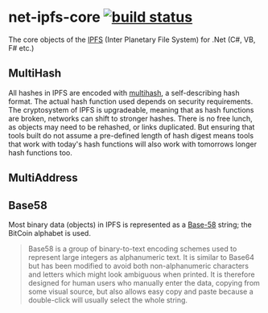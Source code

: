 # net-ipfs-core [![build status](https://ci.appveyor.com/api/projects/status/github/richardschneider/net-ipfs-core?branch=master&svg=true)](https://ci.appveyor.com/project/richardschneider/net-ipfs-core)

The core objects of the [IPFS](https://github.com/ipfs/ipfs) (Inter Planetary File System)  for .Net (C#, VB, F# etc.)

## MultiHash

All hashes in IPFS are encoded with [multihash](https://github.com/jbenet/multihash/), a self-describing hash format. The actual hash function used depends on security requirements. The cryptosystem of IPFS is upgradeable, meaning that as hash functions are broken, networks can shift to stronger hashes. There is no free lunch, as objects may need to be rehashed, or links duplicated. But ensuring that tools built do not assume a pre-defined length of hash digest means tools that work with today's hash functions will also work with tomorrows longer hash functions too.

## MultiAddress

## Base58

Most binary data (objects) in IPFS is represented as a [Base-58](https://en.wikipedia.org/wiki/Base58) string; the BitCoin alphabet is used.

> Base58 is a group of binary-to-text encoding schemes used to represent large integers as alphanumeric text. It is similar to Base64 but has been modified to avoid both non-alphanumeric characters and letters which might look ambiguous when printed. It is therefore designed for human users who manually enter the data, copying from some visual source, but also allows easy copy and paste because a double-click will usually select the whole string. 

